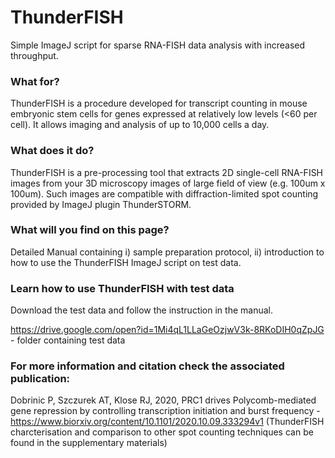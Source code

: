 # ThunderFISH
Simple ImageJ script for sparse RNA-FISH data analysis with increased throughput. 

### What for?
ThunderFISH is a procedure developed for transcript counting in mouse embryonic stem cells for genes expressed at relatively low levels (<60 per cell). It allows imaging and analysis of up to 10,000 cells a day.

### What does it do?
ThunderFISH is a pre-processing tool that extracts 2D single-cell RNA-FISH images from your 3D microscopy images of large field of view (e.g. 100um x 100um). Such images are compatible with diffraction-limited spot counting provided by ImageJ plugin ThunderSTORM.

### What will you find on this page?
Detailed Manual containing i) sample preparation protocol, ii) introduction to how to use the ThunderFISH ImageJ script on test data.

### Learn how to use ThunderFISH with test data
Download the test data and follow the instruction in the manual.

https://drive.google.com/open?id=1Mi4qL1LLaGeOzjwV3k-8RKoDIH0qZpJG - folder containing test data 

### For more information and citation check the associated publication:
Dobrinic P, Szczurek AT, Klose RJ, 2020, PRC1 drives Polycomb-mediated gene repression by controlling transcription initiation and burst frequency - https://www.biorxiv.org/content/10.1101/2020.10.09.333294v1 (ThunderFISH charcterisation and comparison to other spot counting techniques can be found in the supplementary materials)

